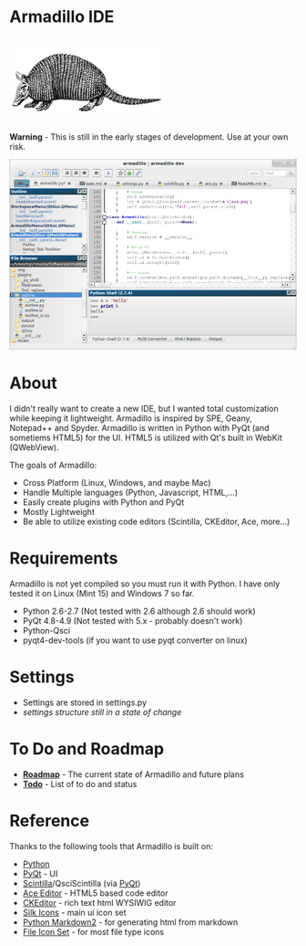 # Armadillo IDE
![Alt text](img/armadillo.png "Armadillo")
=====

**Warning** - This is still in the early stages of development.  Use at your own risk.

![Alt text](extra/screenshot.png "Screenshot")

About
==
I didn't really want to create a new IDE, but I wanted total customization while keeping it lightweight.  Armadillo is inspired by SPE, Geany, Notepad++ and Spyder.  Armadillo is written in Python with PyQt (and sometiems HTML5) for the UI.  HTML5 is utilized with Qt's built in WebKit (QWebView).

The goals of Armadillo:
- Cross Platform (Linux, Windows, and maybe Mac)
- Handle Multiple languages (Python, Javascript, HTML,...)
- Easily create plugins with Python and PyQt
- Mostly Lightweight
- Be able to utilize existing code editors (Scintilla, CKEditor, Ace, more...)

Requirements
==
Armadillo is not yet compiled so you must run it with Python.  I have only tested it on Linux (Mint 15) and Windows 7 so far.
- Python 2.6-2.7 (Not tested with 2.6 although 2.6 should work)
- PyQt 4.8-4.9 (Not tested with 5.x - probably doesn't work)
- Python-Qsci
- pyqt4-dev-tools (if you want to use pyqt converter on linux)

Settings
==
- Settings are stored in settings.py
- *settings structure still in a state of change*

To Do and Roadmap
==
- **[Roadmap](extra/roadmap.md)** - The current state of Armadillo and future plans
- **[Todo](extra/todo.md)** - List of to do and status

Reference
==
Thanks to the following tools that Armadillo is built on:

- [Python](http://python.org) 
- [PyQt](http://www.riverbankcomputing.com/software/pyqt) - UI
- [Scintilla](http://www.scintilla.org/)/QsciScintilla (via [PyQt](http://www.riverbankcomputing.com/software/pyqt))
- [Ace Editor](http://ace.c9.io/) - HTML5 based code editor
- [CKEditor](http://ckeditor.com/) - rich text html WYSIWIG editor
- [Silk Icons](http://www.famfamfam.com/lab/icons/silk/) - main ui icon set
- [Python Markdown2](https://github.com/trentm/python-markdown2) - for generating html from markdown
- [File Icon Set](https://github.com/teambox/Free-file-icons) - for most file type icons
